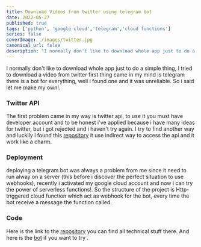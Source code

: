 ```yaml
---
title: Download Videos from twitter using telegram bot
date: 2022-05-27
published: true
tags: ['python', 'google cloud','telegram','cloud functions']
series: false
coverImage: ./images/twitter.jpg
canonical_url: false
description: "I normally don't like to download whole app just to do a simple thing, I tried to download a video from twitter..."
---
```


I normally don't like to download whole app just to do a simple thing, I tried to download a video from twitter first thing came in my mind is telegram there is a bot for everything, well i found one and it was unreliable. So i said let me make my own!.  

### Twitter API

The first problem came in my way is twitter api, to use it you must have developer account and to be honest i've applied because i have many ideas for twitter, but i got rejected and i haven't try again.
I try to find another way and luckily i found this [repository](https://github.com/Almadih/twitter-videos-downloader-bot.git) it use indirect way to access the api and it work like a charm.

### Deployment 

deploying a telegram bot was always a problem from me since it need to run alway on a server (this before i discover the perfect situation to use webhooks), recently i activated my google cloud account and now i can try the power of serverless functions!.
So the structure of the project is Http-triggered cloud function which act as webhook for the bot, every time the bot receive a message the function called.  

### Code
Here is the link to the [repository](https://github.com/Almadih/twitter-videos-downloader-bot) you can find all technical stuff there.
And here is the [bot](https://t.me/twitter_vid_dl_bot) if you want to try .